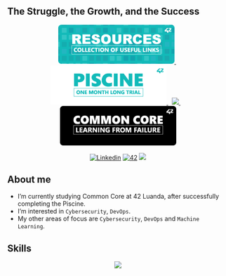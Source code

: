 ## The Struggle, the Growth, and the Success

<p float="left" align="center">
  <a href="https://github.com/rpambo/42-resources">
    <img src="https://github.com/rpambo/rpambo/blob/main/42/banners/profile/github_profile_banner_round_resources_v1.png" width="265"/>
  </a>
  &nbsp;
  <a href="https://github.com/rpambo/42-piscine">
    <img src="https://github.com/rpambo/rpambo/blob/main/42/banners/profile/github_profile_banner_round_piscine_v1.png" width="265"/>
  </a>
  &nbsp;
  <a href="https://github.com/rpambo/42-common-core">
    <img src="https://github.com/rpambo/rpambo/blob/main/42/banners/profile/30_Days_of_Code.png" width="265"/>
  </a>
  &nbsp;
  </a>
  &nbsp;
  <a href="https://github.com/rpambo/cpp">
    <img src="https://github.com/rpambo/rpambo/blob/main/42/banners/profile/github_profile_banner_round_common_core_v1.png" width="265"/>
  </a>
</p>

<p align="center">
  <a href='https://www.linkedin.com/in/rafaelkitoco' target="_blank"><img alt='Linkedin' src='https://img.shields.io/badge/LinkedIn-100000?style=flat&logo=Linkedin&logoColor=white&labelColor=0A66C2&color=0A66C2'/></a>
  </a>
  <a href='https://profile.intra.42.fr/users/rpambo' target="_blank"><img alt='42' src='https://img.shields.io/badge/Luanda-100000?style=flat&logo=42&logoColor=white&labelColor=000000&color=000000'/></a>
  </a>
  <img src="https://komarev.com/ghpvc/?username=rpambo&style=flat&color=blue&label=Profile+Visits"></a>
  </a>
</p>

## About me

- I’m currently studying Common Core at 42 Luanda, after successfully completing the Piscine.
- I’m interested in `Cybersecurity`, `DevOps`.
- My other areas of focus are `Cybersecurity`, `DevOps` and `Machine Learning`.

## Skills

<p align="center">
  <a href="https://skillicons.dev">
    <img src="https://skillicons.dev/icons?i=c,cpp,html,css,python,git,github,bash,linux,vscode,markdown,wordpress,redis,FTP,docker" />
  </a>
</p>
